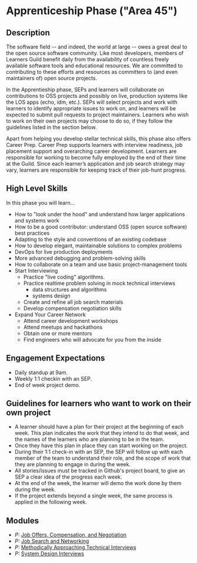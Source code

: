 # Apprenticeship Phase ("Area 45")

## Description

The software field -- and indeed, the world at large -- owes a great deal to the open source software community. Like most developers, members of Learners Guild benefit daily from the availability of countless freely available software tools and educational resources. We are committed to contributing to these efforts and resources as committers to (and even maintainers of) open source projects.

In the Apprentieship phase, SEPs and learners will collaborate on contributions to OSS projects and possibly on live, production systems like the LOS apps (echo, idm, etc.). SEPs will select projects and work with learners to identify appropriate issues to work on, and learners will be expected to submit pull requests to project maintainers. Learners who wish to work on their own projects may choose to do so, if they follow the guidelines listed in the section below.

Apart from helping you develop stellar technical skills, this phase also offers Career Prep. Career Prep supports learners with interview readiness, job placement support and overarching career development. Learners are responsible for working to become fully employed by the end of their time at the Guild. Since each learner’s application and job search strategy may vary, learners are responsible for keeping track of their job-hunt progress.

## High Level Skills

In this phase you will learn...

- How to "look under the hood" and understand how larger applications and systems work
- How to be a good contributor: understand OSS (open source software) best practices
- Adapting to the style and conventions of an existing codebase
- How to develop elegant, maintainable solutions to complex problems
- DevOps for live production deployments
- More advanced debugging and problem-solving skills
- How to collaborate on a team and use basic project-management tools
- Start Interviewing
  - Practice "live coding" algorithms.
  - Practice realtime problem solving in mock technical interviews
    - data structures and algorithms
    - systems design
  - Create and refine all job search materials
  - Develop compensation negotiation skills
- Expand Your Career Network
  - Attend career development workshops
  - Attend meetups and hackathons
  - Obtain one or more mentors
  - Find engineers who will advocate for you from the inside

## Engagement Expectations
- Daily standup at 9am.
- Weekly 1:1 checkin with an SEP.
- End of week project demo.

## Guidelines for learners who want to work on their own project
- A learner should have a plan for their project at the beginning of each week. This plan indicates the work that they intend to do that week, and the names of the learners who are planning to be in the team.
- Once they have this plan in place they can start working on the project.
- During their 1:1 check-in with an SEP, the SEP will follow up with each member of the team to understand their role, and the scope of work that they are planning to engage in during the week.
- All stories/issues must be tracked in Github's project board, to give an SEP a clear idea of the progress each week.
- At the end of the week, the learner will demo the work done by them during the week.
- If the project extends beyond a single week, the same process is applied in the following week.


## Modules

- _P:_ [Job Offers, Compensation, and Negotiation](/Phases/Apprenticeship/Modules/Job-Offers-Compensation-and-Negotiation)
- _P:_ [Job Search and Networking](/Phases/Apprenticeship/Modules/Job-Search-and-Networking)
- _P:_ [Methodically Approaching Technical Interviews](/Phases/Apprenticeship/Modules/Technical-Interviews)
- _P:_ [System Design Interviews](/Phases/Apprenticeship/Modules/System-Design-Interviews)
